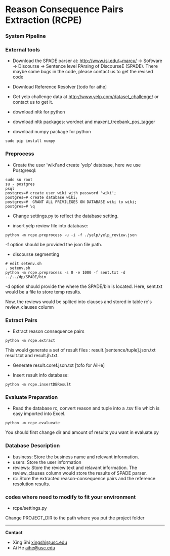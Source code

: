 Reason Consequence Pairs Extraction (RCPE)
==========================================

### System Pipeline



### External tools

* Download the SPADE parser at: http://www.isi.edu/~marcu/ -> Software -> Discourse -> Sentence level PArsing of DiscourseE (SPADE). There maybe some bugs in the code, please contact us to get the revised code

* Download Reference Resolver [todo for aihe]

* Get yelp challenge data at http://www.yelp.com/dataset_challenge/ or contact us to get it.
* download nltk for python
* download nltk packages: wordnet and maxent_treebank_pos_tagger
* download numpy package for python
```
sudo pip install numpy
```


### Preprocess

* Create the user 'wiki'and create 'yelp' database, here we use Postgresql:

```
sudo su root
su - postgres
psql
postgres=# create user wiki with password 'wiki';
postgres=# create database wiki;
postgres=#  GRANT ALL PRIVILEGES ON DATABASE wiki to wiki;
postgres=# \q
```

* Change settings.py to reflect the database setting.

* insert yelp review file into database:
```
python -m rcpe.preprocess -u -i -f ./yelp/yelp_review.json
```
-f option should be provided the json file path.

* discourse segmenting

```
# edit setenv.sh
. setenv.sh 
python -m rcpe.preprocess -s 0 -e 1000 -f sent.txt -d ../../dp/SPADE/bin
```
-d option should provide the where the SPADE/bin is located. Here, sent.txt would be a file to store temp results.

Now, the reviews would be splited into clauses and stored in table rc's review_clauses column

### Extract Pairs

* Extract reason consequence pairs

```
python -m rcpe.extract
```
This would generate a set of result files : result.[sentence/tuple].json.txt result.txt and result.jh.txt.

* Generate result.coref.json.txt [tofo for AiHe]

* Insert result info database:

```
python -m rcpe.insertDBResult
```

### Evaluate Preparation 

* Read the database rc, convert reason and tuple into a .tsv file which is easy imported into Excel.

```
python -m rcpe.evalueate 
```
You should first change dir and amount of results you want in evaluate.py

### Database Description

* business: Store the business name and relevant information.
* users: Store the user information
* reviews: Store the review text and relavant information. The review_clauses column would store the results of SPADE parser.
* rc: Store the extracted reason-consequence pairs and the reference resolution results.

### codes where need to modify to fit your environment

* rcpe/settings.py

Change PROJECT_DIR to the path where you put the project folder

---

**Contact**

- Xing Shi xingshi@usc.edu
- Ai He aihe@usc.edu
